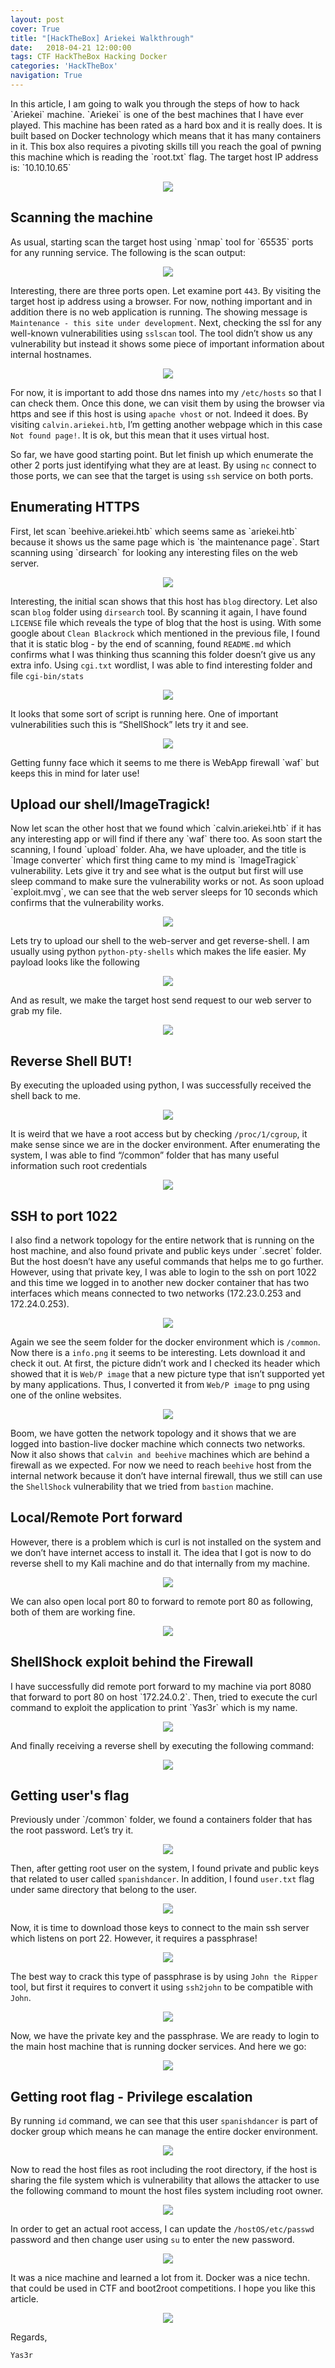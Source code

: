 ```yaml
---
layout: post
cover: True
title: "[HackTheBox] Ariekei Walkthrough"
date:   2018-04-21 12:00:00
tags: CTF HackTheBox Hacking Docker 
categories: 'HackTheBox'
navigation: True
---
```

<p>In this article, I am going to walk you through the steps of how to hack `Ariekei` machine. `Ariekei` is one of the best machines that I have ever played. This machine has been rated as a hard box and it is really does. It is built based on Docker technology which means that it has many containers in it. This box also requires a pivoting skills till you reach the goal of pwning this machine which is reading the `root.txt` flag. The target host IP address is: `10.10.10.65`</p>

<p align="center">
  <img src="/assets/images/Ariekei/0-rank.png" />
</p>

<h2>Scanning the machine</h2>
As usual, starting scan the target host using `nmap` tool for `65535` ports for any running service. The following is the scan output:

<p align="center">
  <img src="/assets/images/Ariekei/1-nmap.png" />
</p>

Interesting, there are three ports open. Let examine port `443`. By visiting the target host ip address using a browser. For now, nothing important and in addition there is no web application is running. The showing message is `Maintenance - this site under development`. Next, checking the ssl for any well-known vulnerabilities using `sslscan` tool.
The tool didn’t show us any vulnerability but instead it shows some piece of important information about internal hostnames.

<p align="center">
  <img src="/assets/images/Ariekei/2-sslscan.png" />
</p>

For now, it is important to add those dns names into my `/etc/hosts` so that I can check them. Once this done, we can visit them by using the browser via https and see if this host is using `apache vhost` or not. Indeed it does. By visiting `calvin.ariekei.htb`, I’m getting another webpage which in this case `Not found page!`. It is ok, but this mean that it uses virtual host. 

So far, we have good starting point. But let finish up which enumerate the other 2 ports just identifying what they are at least. By using `nc` connect to those ports, we can see that the target is using `ssh` service on both ports.

<h2>Enumerating HTTPS</h2>
First, let scan `beehive.ariekei.htb` which seems same as `ariekei.htb` because it shows us the same page which is `the maintenance page`. Start scanning using `dirsearch` for looking any interesting files on the web server.

<p align="center">
  <img src="/assets/images/Ariekei/3-dirsearch.png" />
</p>

Interesting, the initial scan shows that this host has `blog` directory. Let also scan `blog` folder using `dirsearch` tool. By scanning it again, I have found `LICENSE` file which reveals the type of blog that the host is using. With some google about `Clean Blackrock` which mentioned in the previous file, I found that it is static blog - by the end of scanning, found `README.md` which confirms what I was thinking thus scanning this folder doesn’t give us any extra info. Using `cgi.txt` wordlist, I was able to find interesting folder and file `cgi-bin/stats`

<p align="center">
  <img src="/assets/images/Ariekei/4-cgi.png" />
</p>

It looks that some sort of script is running here. One of important vulnerabilities such this is “ShellShock” lets try it and see.

<p align="center">
  <img src="/assets/images/Ariekei/5-waf.png" />
</p>
Getting funny face which it seems to me there is WebApp firewall `waf` but keeps this in mind for later use!

<h2>Upload our shell/ImageTragick!</h2>
Now let scan the other host that we found which `calvin.ariekei.htb` if it has any interesting app or will find if there any `waf` there too. As soon start the scanning, I found `upload` folder. Aha, we have uploader, and the title is `Image converter` which first thing came to my mind is `ImageTragick` vulnerability. Lets give it try and see what is the output but first will use sleep command to make sure the vulnerability works or not. As soon upload `exploit.mvg`, we can see that the web server sleeps for 10 seconds which confirms that the vulnerability works.

<p align="center">
  <img src="/assets/images/Ariekei/6-ImageTragick.png" />
</p>

Lets try to upload our shell to the web-server and get reverse-shell. I am usually using python `python-pty-shells` which makes the life easier. My payload looks like the following

<p align="center">
  <img src="/assets/images/Ariekei/7-payload.png" />
</p>

And as result, we make the target host send request to our web server to grab my file.

<p align="center">
  <img src="/assets/images/Ariekei/8-webserver.png" />
</p>

<h2>Reverse Shell BUT!</h2>
By executing the uploaded using python, I was successfully received the shell back to me.

<p align="center">
  <img src="/assets/images/Ariekei/9-python-reverseshell.png" />
</p>

It is weird that we have a root access but by checking `/proc/1/cgroup`, it make sense since we are in the docker environment. After enumerating the system, I was able to find “/common” folder that has many useful information such root credentials

<p align="center">
  <img src="/assets/images/Ariekei/10-ssh access.png" />
</p>

<h2>SSH to port 1022</h2>
I also find a network topology for the entire network that is running on the host machine, and also found private and public keys under `.secret` folder. But the host doesn’t have any useful commands that helps me to go further. However, using that private key, I was able to login to the ssh on port 1022 and this time we logged in to another new docker container that has two interfaces which means connected to two networks (172.23.0.253 and 172.24.0.253).

<p align="center">
  <img src="/assets/images/Ariekei/11-sshaccess2.png" />
</p>

Again we see the seem folder for the docker environment which is `/common`. Now there is a `info.png` it seems to be interesting. Lets download it and check it out. At first, the picture didn’t work and I checked its header which showed that it is `Web/P image` that a new picture type that isn’t supported yet by many applications. Thus, I converted it from `Web/P image` to png using one of the online websites.

<p align="center">
  <img src="/assets/images/Ariekei/12-net-topology.png" />
</p>

Boom, we have gotten the network topology and it shows that we are logged into bastion-live docker machine which connects two networks. Now it also shows that `calvin and beehive` machines which are  behind a firewall as we expected. For now we need to reach `beehive` host from the internal network because it don’t have internal firewall, thus we still can use the `ShellShock` vulnerability that we tried from `bastion` machine. 

<h2>Local/Remote Port forward</h2>
However, there is a problem which is curl is not installed on the system and we don’t have internet access to install it. The idea that I got is now to do reverse shell to my Kali machine and do that internally from my machine.

<p align="center">
  <img src="/assets/images/Ariekei/13-remote-port-forward.png" />
</p>
We can also open local port 80 to forward to remote port 80 as following, both of them are working fine.
<p align="center">
  <img src="/assets/images/Ariekei/14-local-port-forward.png" />

</p>

<h2>ShellShock exploit behind the Firewall</h2>
I have successfully did remote port forward to my machine via port 8080 that forward to port 80 on host `172.24.0.2`. Then, tried to execute the curl command to exploit the application to print `Yas3r` which is my name.

<p align="center">
  <img src="/assets/images/Ariekei/15-shellshock-payload.png" />
</p>

And finally receiving a reverse shell by executing the following command:

<p align="center">
  <img src="/assets/images/Ariekei/16-shellshock-reverseshell.png" />
</p>

<h2>Getting user's flag</h2>
Previously under `/common` folder, we found a containers folder that has the root password. Let’s try it.

<p align="center">
  <img src="/assets/images/Ariekei/17-found-pass.png" />
</p>

Then, after getting root user on the system, I found private and public keys that related to user called `spanishdancer`. In addition, I found `user.txt` flag under same directory that belong to the user.

<p align="center">
  <img src="/assets/images/Ariekei/18-user-flag.png" />
</p>

Now, it is time to download those keys to connect to the main ssh server which listens on port 22. However, it requires a passphrase!

<p align="center">
  <img src="/assets/images/Ariekei/19-passphrase.png" />
</p>

The best way to crack this type of passphrase is by using `John the Ripper` tool, but first it requires to convert it using `ssh2john` to be compatible with `John`.

<p align="center">
  <img src="/assets/images/Ariekei/20-ssh2john.png" />
</p>

Now, we have the private key and the passphrase. We are ready to login to the main host machine that is running docker services. And here we go:

<p align="center">
  <img src="/assets/images/Ariekei/21-sshaccess.png" />
</p>

<h2>Getting root flag - Privilege escalation</h2>

By running `id` command, we can see that this user `spanishdancer` is part of docker group which means he can manage the entire docker environment.

<p align="center">
  <img src="/assets/images/Ariekei/22-docker.png" />
</p>

Now to read the host files as root including the root directory, if the host is sharing the file system which is vulnerability that allows the attacker to use the following command to mount the host files system including root owner.

<p align="center">
  <img src="/assets/images/Ariekei/23-docker-privesc.png" />
</p>

In order to get an actual root access, I can update the `/hostOS/etc/passwd` password and then change user using `su` to enter the new password.

<p align="center">
  <img src="/assets/images/Ariekei/24-root-access.png" />
</p>

It was a nice machine and learned a lot from it. Docker was a nice techn. that could be used in CTF and boot2root competitions. I hope you like this article.

<p align="center">
  <img src="/assets/images/Ariekei/badge.png" />
</p>

Regards,

`Yas3r`
